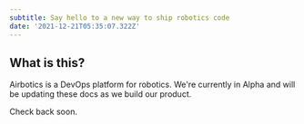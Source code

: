 ```yaml
---
subtitle: Say hello to a new way to ship robotics code
date: '2021-12-21T05:35:07.322Z'
---
```


## What is this?

Airbotics is a DevOps platform for robotics. We're currently in Alpha and will be updating these docs as we build our product. 


Check back soon.


